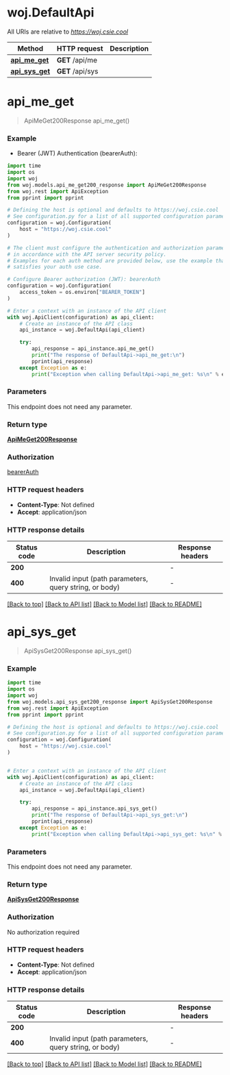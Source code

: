 # woj.DefaultApi

All URIs are relative to *https://woj.csie.cool*

Method | HTTP request | Description
------------- | ------------- | -------------
[**api_me_get**](DefaultApi.md#api_me_get) | **GET** /api/me | 
[**api_sys_get**](DefaultApi.md#api_sys_get) | **GET** /api/sys | 


# **api_me_get**
> ApiMeGet200Response api_me_get()



### Example

* Bearer (JWT) Authentication (bearerAuth):
```python
import time
import os
import woj
from woj.models.api_me_get200_response import ApiMeGet200Response
from woj.rest import ApiException
from pprint import pprint

# Defining the host is optional and defaults to https://woj.csie.cool
# See configuration.py for a list of all supported configuration parameters.
configuration = woj.Configuration(
    host = "https://woj.csie.cool"
)

# The client must configure the authentication and authorization parameters
# in accordance with the API server security policy.
# Examples for each auth method are provided below, use the example that
# satisfies your auth use case.

# Configure Bearer authorization (JWT): bearerAuth
configuration = woj.Configuration(
    access_token = os.environ["BEARER_TOKEN"]
)

# Enter a context with an instance of the API client
with woj.ApiClient(configuration) as api_client:
    # Create an instance of the API class
    api_instance = woj.DefaultApi(api_client)

    try:
        api_response = api_instance.api_me_get()
        print("The response of DefaultApi->api_me_get:\n")
        pprint(api_response)
    except Exception as e:
        print("Exception when calling DefaultApi->api_me_get: %s\n" % e)
```


### Parameters
This endpoint does not need any parameter.

### Return type

[**ApiMeGet200Response**](ApiMeGet200Response.md)

### Authorization

[bearerAuth](../README.md#bearerAuth)

### HTTP request headers

 - **Content-Type**: Not defined
 - **Accept**: application/json

### HTTP response details
| Status code | Description | Response headers |
|-------------|-------------|------------------|
**200** |  |  -  |
**400** | Invalid input (path parameters, query string, or body) |  -  |

[[Back to top]](#) [[Back to API list]](../README.md#documentation-for-api-endpoints) [[Back to Model list]](../README.md#documentation-for-models) [[Back to README]](../README.md)

# **api_sys_get**
> ApiSysGet200Response api_sys_get()



### Example

```python
import time
import os
import woj
from woj.models.api_sys_get200_response import ApiSysGet200Response
from woj.rest import ApiException
from pprint import pprint

# Defining the host is optional and defaults to https://woj.csie.cool
# See configuration.py for a list of all supported configuration parameters.
configuration = woj.Configuration(
    host = "https://woj.csie.cool"
)


# Enter a context with an instance of the API client
with woj.ApiClient(configuration) as api_client:
    # Create an instance of the API class
    api_instance = woj.DefaultApi(api_client)

    try:
        api_response = api_instance.api_sys_get()
        print("The response of DefaultApi->api_sys_get:\n")
        pprint(api_response)
    except Exception as e:
        print("Exception when calling DefaultApi->api_sys_get: %s\n" % e)
```


### Parameters
This endpoint does not need any parameter.

### Return type

[**ApiSysGet200Response**](ApiSysGet200Response.md)

### Authorization

No authorization required

### HTTP request headers

 - **Content-Type**: Not defined
 - **Accept**: application/json

### HTTP response details
| Status code | Description | Response headers |
|-------------|-------------|------------------|
**200** |  |  -  |
**400** | Invalid input (path parameters, query string, or body) |  -  |

[[Back to top]](#) [[Back to API list]](../README.md#documentation-for-api-endpoints) [[Back to Model list]](../README.md#documentation-for-models) [[Back to README]](../README.md)

